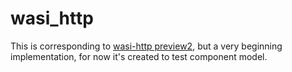 # wasi_http

This is corresponding to [wasi-http preview2](https://github.com/WebAssembly/wasi-http), but a very beginning implementation, for now it's created to test component model.
